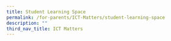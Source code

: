 ```yaml
---
title: Student Learning Space
permalink: /for-parents/ICT-Matters/student-learning-space
description: ""
third_nav_title: ICT Matters
---
```

